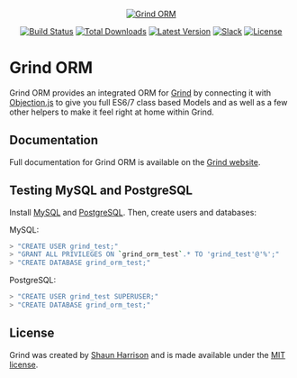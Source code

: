 <p align="center"><a href="https://grind.rocks"><img src="https://s3.amazonaws.com/assets.grind.rocks/docs/img/grind-orm.svg" alt="Grind ORM" /></a></p>

<p align="center">
<a href="https://travis-ci.org/grindjs/orm"><img src="https://img.shields.io/travis/grindjs/orm.svg" alt="Build Status"></a>
<a href="https://www.npmjs.com/package/grind-orm"><img src="https://img.shields.io/npm/dt/grind-orm.svg" alt="Total Downloads"></a>
<a href="https://www.npmjs.com/package/grind-orm"><img src="https://img.shields.io/npm/v/grind-orm.svg" alt="Latest Version"></a>
<a href="https:/grind.chat"><img src="https://grind.chat/badge.svg" alt="Slack"></a>
<a href="https://www.npmjs.com/package/grind-orm"><img src="https://img.shields.io/npm/l/grind-orm.svg" alt="License"></a>
</p>

# Grind ORM

Grind ORM provides an integrated ORM for [Grind](https://github.com/grindjs/framework) by connecting it with [Objection.js](http://vincit.github.io/objection.js) to give you full ES6/7 class based Models and as well as a few other helpers to make it feel right at home within Grind.

## Documentation

Full documentation for Grind ORM is available on the [Grind website](https://grind.rocks/docs/guides/orm).

## Testing MySQL and PostgreSQL
Install [MySQL](https://dev.mysql.com/downloads/mysql/) and [PostgreSQL](https://www.postgresql.org/download/). Then, create users and databases:

MySQL:
```bash
> "CREATE USER grind_test;"
> "GRANT ALL PRIVILEGES ON `grind_orm_test`.* TO 'grind_test'@'%';"
> "CREATE DATABASE grind_orm_test;"
```

PostgreSQL:
```bash
> "CREATE USER grind_test SUPERUSER;"
> "CREATE DATABASE grind_orm_test;"
```

## License

Grind was created by [Shaun Harrison](https://github.com/shnhrrsn) and is made available under the [MIT license](LICENSE).
